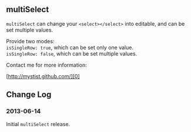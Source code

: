 ## multiSelect

`multiSelect` can change your `<select></select>` into editable, and can be set multiple values.

Provide two modes:  
`isSingleRow: true`, which can be set only one value.  
`isSingleRow: false`, which can be set multiple values.

Contact me for more information:  

[http://mystist.github.com/][0]  

[0]: http://mystist.github.com/

## Change Log

### 2013-06-14  
Initial `multiSelect` release.
